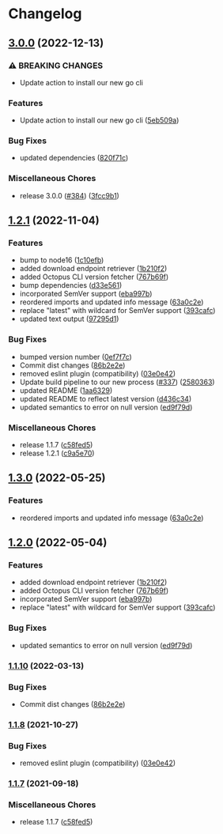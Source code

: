 # Changelog

## [3.0.0](https://github.com/OctopusDeploy/install-octopus-cli-action/compare/v1.2.1...v3.0.0) (2022-12-13)


### ⚠ BREAKING CHANGES

* Update action to install our new go cli

### Features

* Update action to install our new go cli ([5eb509a](https://github.com/OctopusDeploy/install-octopus-cli-action/commit/5eb509aa6f61be71716c9df9f62821b2f533b996))


### Bug Fixes

* updated dependencies ([820f71c](https://github.com/OctopusDeploy/install-octopus-cli-action/commit/820f71c8fb1246d0c0b0575100700102c715b18b))


### Miscellaneous Chores

* release 3.0.0 ([#384](https://github.com/OctopusDeploy/install-octopus-cli-action/issues/384)) ([3fcc9b1](https://github.com/OctopusDeploy/install-octopus-cli-action/commit/3fcc9b1cdb0067f02416b05b346783d412e65950))

## [1.2.1](https://github.com/OctopusDeploy/install-octopus-cli-action/compare/v1.3.0...v1.2.1) (2022-11-04)


### Features

* bump to node16 ([1c10efb](https://github.com/OctopusDeploy/install-octopus-cli-action/commit/1c10efbb7a40523348339e6c088df19fba0d92b8))
* added download endpoint retriever ([1b210f2](https://github.com/OctopusDeploy/install-octopus-cli-action/commit/1b210f211beead2b82d9b372dbaee142af740a7a))
* added Octopus CLI version fetcher ([767b69f](https://github.com/OctopusDeploy/install-octopus-cli-action/commit/767b69f39f167bbd5cbae3efdce9fbdf888070a2))
* bump dependencies ([d33e561](https://github.com/OctopusDeploy/install-octopus-cli-action/commit/d33e56128dc530bb774c2ecf51b97b7580c6a667))
* incorporated SemVer support ([eba997b](https://github.com/OctopusDeploy/install-octopus-cli-action/commit/eba997bc80d51e2f57e0dc47f5fcd6fd1959c5d8))
* reordered imports and updated info message ([63a0c2e](https://github.com/OctopusDeploy/install-octopus-cli-action/commit/63a0c2e4b1269e98cafb376394a3a3e35568ef6a))
* replace "latest" with wildcard for SemVer support ([393cafc](https://github.com/OctopusDeploy/install-octopus-cli-action/commit/393cafc5529b2dfddcf19756ff19e2afa1f9cd94))
* updated text output ([97295d1](https://github.com/OctopusDeploy/install-octopus-cli-action/commit/97295d1d877ec0b6b775646fac28e2550d62318b))


### Bug Fixes

* bumped version number ([0ef7f7c](https://github.com/OctopusDeploy/install-octopus-cli-action/commit/0ef7f7c34758f15c3ae40d0570ac1c4e4bd5e980))
* Commit dist changes ([86b2e2e](https://github.com/OctopusDeploy/install-octopus-cli-action/commit/86b2e2e03823da0ce870b394a4f5980475f1c17e))
* removed eslint plugin (compatibility) ([03e0e42](https://github.com/OctopusDeploy/install-octopus-cli-action/commit/03e0e42aa2dee5b7db4faa7f0d3c116640686d85))
* Update build pipeline to our new process ([#337](https://github.com/OctopusDeploy/install-octopus-cli-action/issues/337)) ([2580363](https://github.com/OctopusDeploy/install-octopus-cli-action/commit/2580363faf5b17fc792dbbd72fb88b92dbb44bb9))
* updated README ([1aa6329](https://github.com/OctopusDeploy/install-octopus-cli-action/commit/1aa632986ee255da3ec071d8a65b05df9c9b5834))
* updated README to reflect latest version ([d436c34](https://github.com/OctopusDeploy/install-octopus-cli-action/commit/d436c34a61bdba89b6b8ff39ffff009772459240))
* updated semantics to error on null version ([ed9f79d](https://github.com/OctopusDeploy/install-octopus-cli-action/commit/ed9f79d832c291ca2b4da7faf2f7729ee003323b))


### Miscellaneous Chores

* release 1.1.7 ([c58fed5](https://github.com/OctopusDeploy/install-octopus-cli-action/commit/c58fed5e1cf648ea84fe27eae5413c8bf4dec64f))
* release 1.2.1 ([c9a5e70](https://github.com/OctopusDeploy/install-octopus-cli-action/commit/c9a5e708993f267f758582ee062c4499aaa85edd))

## [1.3.0](https://github.com/OctopusDeploy/install-octopus-cli-action/compare/v1.2.0...v1.3.0) (2022-05-25)


### Features

* reordered imports and updated info message ([63a0c2e](https://github.com/OctopusDeploy/install-octopus-cli-action/commit/63a0c2e4b1269e98cafb376394a3a3e35568ef6a))

## [1.2.0](https://github.com/OctopusDeploy/install-octopus-cli-action/compare/v1.1.10...v1.2.0) (2022-05-04)


### Features

* added download endpoint retriever ([1b210f2](https://github.com/OctopusDeploy/install-octopus-cli-action/commit/1b210f211beead2b82d9b372dbaee142af740a7a))
* added Octopus CLI version fetcher ([767b69f](https://github.com/OctopusDeploy/install-octopus-cli-action/commit/767b69f39f167bbd5cbae3efdce9fbdf888070a2))
* incorporated SemVer support ([eba997b](https://github.com/OctopusDeploy/install-octopus-cli-action/commit/eba997bc80d51e2f57e0dc47f5fcd6fd1959c5d8))
* replace "latest" with wildcard for SemVer support ([393cafc](https://github.com/OctopusDeploy/install-octopus-cli-action/commit/393cafc5529b2dfddcf19756ff19e2afa1f9cd94))


### Bug Fixes

* updated semantics to error on null version ([ed9f79d](https://github.com/OctopusDeploy/install-octopus-cli-action/commit/ed9f79d832c291ca2b4da7faf2f7729ee003323b))

### [1.1.10](https://github.com/OctopusDeploy/install-octopus-cli-action/compare/v1.1.9...v1.1.10) (2022-03-13)


### Bug Fixes

* Commit dist changes ([86b2e2e](https://github.com/OctopusDeploy/install-octopus-cli-action/commit/86b2e2e03823da0ce870b394a4f5980475f1c17e))

### [1.1.8](https://www.github.com/OctopusDeploy/install-octopus-cli-action/compare/v1.1.7...v1.1.8) (2021-10-27)


### Bug Fixes

* removed eslint plugin (compatibility) ([03e0e42](https://www.github.com/OctopusDeploy/install-octopus-cli-action/commit/03e0e42aa2dee5b7db4faa7f0d3c116640686d85))

### [1.1.7](https://www.github.com/OctopusDeploy/install-octopus-cli-action/compare/v1.1.6...v1.1.7) (2021-09-18)


### Miscellaneous Chores

* release 1.1.7 ([c58fed5](https://www.github.com/OctopusDeploy/install-octopus-cli-action/commit/c58fed5e1cf648ea84fe27eae5413c8bf4dec64f))
